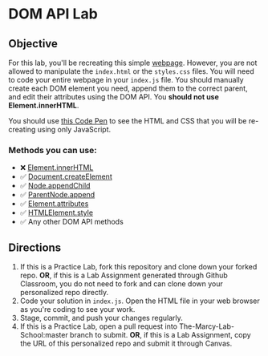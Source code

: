 # DOM API Lab

## Objective

For this lab, you'll be recreating this simple [webpage](https://codepen.io/thuyanduong/full/jOMogvY). However, you are not allowed to manipulate the `index.html` or the `styles.css` files. You will need to code your entire webpage in your `index.js` file. You should manually create each DOM element you need, append them to the correct parent, and edit their attributes using the DOM API. You **should not use Element.innerHTML**. 

You should use [this Code Pen](https://codepen.io/thuyanduong/pen/jOMogvY) to see the HTML and CSS that you will be re-creating using only JavaScript.  

### Methods you can use:

* ❌  [Element.innerHTML](https://developer.mozilla.org/en-US/docs/Web/API/Element/innerHTML)
* ✅  [Document.createElement](https://developer.mozilla.org/en-US/docs/Web/API/Document/createElement)
* ✅  [Node.appendChild](https://developer.mozilla.org/en-US/docs/Web/API/Node/appendChild)
* ✅  [ParentNode.append](https://developer.mozilla.org/en-US/docs/Web/API/ParentNode/append)
* ✅  [Element.attributes](https://developer.mozilla.org/en-US/docs/Web/API/Element/attributes)
* ✅  [HTMLElement.style](https://developer.mozilla.org/en-US/docs/Web/API/HTMLElement/style)
* ✅  Any other DOM API methods


## Directions

1. If this is a Practice Lab, fork this repository and clone down your forked repo. **OR**, if this is a Lab Assignment generated through Github Classroom, you do not need to fork and can clone down your personalized repo directly. 
2. Code your solution in `index.js`. Open the HTML file in your web browser as you're coding to see your work.
3. Stage, commit, and push your changes regularly.
4. If this is a Practice Lab, open a pull request into The-Marcy-Lab-School:master branch to submit. **OR**, if this is a Lab Assignment, copy the URL of this personalized repo and submit it through Canvas.

